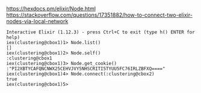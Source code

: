 https://hexdocs.pm/elixir/Node.html
https://stackoverflow.com/questions/17351882/how-to-connect-two-elixir-nodes-via-local-network
```
Interactive Elixir (1.12.3) - press Ctrl+C to exit (type h() ENTER for help)
iex(clustering@cbox1)1> Node.list()
[]
iex(clustering@cbox1)2> Node.self()
:clustering@cbox1
iex(clustering@cbox1)3> Node.get_cookie()
:"PI2XBTYCAFQNCNWX25CEHVJVY5NHSCRITI5TYUU5FC76IRLZBFXQ===="
iex(clustering@cbox1)4> Node.connect(:clustering@cbox2)
true
iex(clustering@cbox1)5> 
```
